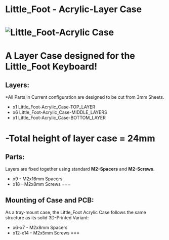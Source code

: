 # Little_Foot - Acrylic-Layer Case

![Little_Foot-Acrylic Case](https://i.imgur.com/sVLsLA0.png)
===

A Layer Case designed for the Little_Foot Keyboard!
===

## Layers:
 
 *All Parts in Current configuration are designed to be cut from 3mm Sheets.

- x1 Little_Foot-Acrylic_Case-TOP_LAYER
- x6 Little_Foot-Acrylic_Case-MIDDLE_LAYERS
- x1 Little_Foot-Acrylic_Case-BOTTOM_LAYER

-Total height of layer case = 24mm
===

## Parts:

Layers are fixed together using standard **M2-Spacers** and **M2-Screws**.

-  x9 - M2x16mm Spacers
- x18 - M2x8mm Screws
===

## Mounting of Case and PCB:

As a tray-mount case, the Little_Foot Acrylic Case follows the same structure as its solid 3D-Printed Variant:

-   x6-x7 - M2x8mm Spacers
- x12-x14 - M2x5mm Screws
===
